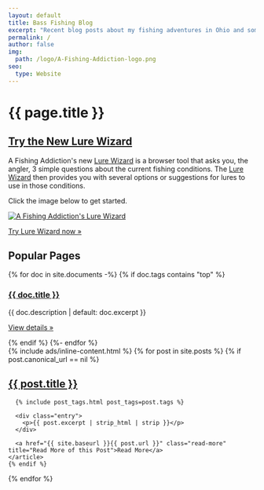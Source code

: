 ```yaml
---
layout: default
title: Bass Fishing Blog
excerpt: "Recent blog posts about my fishing adventures in Ohio and some tips for landing the big ones"
permalink: /
author: false
img:
  path: /logo/A-Fishing-Addiction-logo.png
seo:
  type: Website
---
```

<div class="posts">
  <h1>{{ page.title }}</h1>
  <div class="lure-wizard-promo">
    <h2><a href="/tools/lure-wizard/">Try the New Lure Wizard</a></h2>
    <p>
    A Fishing Addiction's new <a href="/tools/lure-wizard/">Lure Wizard</a> is a browser tool that asks you, the angler, 3 simple questions about the current fishing conditions. The <a href="/tools/lure-wizard/">Lure Wizard</a> then provides you with several options or suggestions for lures to use in those conditions.
    </p>
    <p>Click the image below to get started.</p>
    <p><a href="/tools/lure-wizard/"><img src="/{{ '/tools/Lure-Wizard-screenshot.png' | prepend: site.static.image.path }}" alt="A Fishing Addiction's Lure Wizard" /></a></p>
    <p><a class="btn btn-accent" href="/tools/lure-wizard/" role="button">Try Lure Wizard now »</a></p>
  </div>
  <div class="popular-pages-container">
    <h2>Popular Pages</h2>
    <div class="popular-pages">
    {% for doc in site.documents -%}
    {% if doc.tags contains "top" %}
    <div class="popular-page">
      <h3><a href="{{ doc.url}}">{{ doc.title }}</a></h3>
      <p>{{ doc.description | default: doc.excerpt }}</p>
      <p><a class="btn btn-secondary" href="{{ doc.url}}" role="button">View details »</a></p>
    </div>
    {% endif %}
    {%- endfor %}
    </div>
  </div>
  {% include ads/inline-content.html %}
  {% for post in site.posts %}
    {% if post.canonical_url == nil %}
    <article class="post">
      <h2><a href="{{ site.baseurl }}{{ post.url }}" title="{{ post.title }}">{{ post.title }}</a></h2>

      {% include post_tags.html post_tags=post.tags %}

      <div class="entry">
        <p>{{ post.excerpt | strip_html | strip }}</p>
      </div>

      <a href="{{ site.baseurl }}{{ post.url }}" class="read-more" title="Read More of this Post">Read More</a>
    </article>
    {% endif %}
  {% endfor %}
</div>
